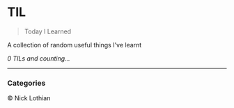 # TIL
> Today I Learned

A collection of random useful things I've learnt


_0 TILs and counting..._

---

### Categories


© Nick Lothian

